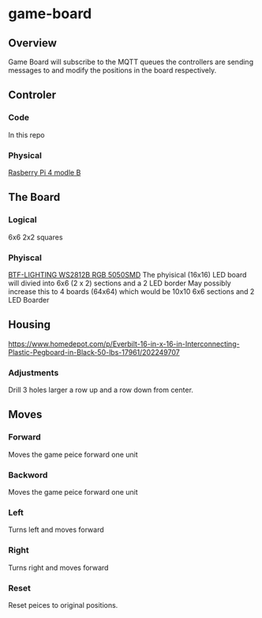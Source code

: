 # game-board
## Overview
Game Board will subscribe to the MQTT queues the controllers are sending messages to and modify the positions in the board respectively.
## Controler
### Code
In this repo
### Physical
[Rasberry Pi 4 modle B](https://www.amazon.com/Raspberry-Model-2019-Quad-Bluetooth/dp/B07TD42S27/ref=sxin_2_ac_d_pm?ac_md=3-0-VW5kZXIgJDUw-ac_d_pm&keywords=raspberry+pi+4&pd_rd_i=B07TD42S27&pd_rd_r=13e557b0-3dbd-402b-bc12-8a48bb651d11&pd_rd_w=pjKmP&pd_rd_wg=OMtJ0&pf_rd_p=02e79b16-eab7-4369-852f-d04a58a4d9b5&pf_rd_r=R78YZQPWRCAXRK397W1P&psc=1&qid=1572011659&rnid=2528832011)
## The Board
### Logical
6x6 2x2 squares
### Phyiscal
[BTF-LIGHTING WS2812B RGB 5050SMD](https://www.amazon.com/gp/product/B01DC0IOCK/ref=ppx_yo_dt_b_asin_title_o05_s00?ie=UTF8&psc=1) 
The phyisical (16x16) LED board will divied into 6x6 (2 x 2) sections and a 2 LED border
May possibly increase this to 4 boards (64x64) which would be 10x10 6x6 sections and 2 LED Boarder
## Housing
https://www.homedepot.com/p/Everbilt-16-in-x-16-in-Interconnecting-Plastic-Pegboard-in-Black-50-lbs-17961/202249707
### Adjustments
Drill 3 holes larger a row up and a row down from center. 
## Moves
### Forward
Moves the game peice forward one unit
### Backword
Moves the game peice forward one unit
### Left
Turns left and moves forward
### Right
Turns right and moves forward
### Reset
Reset peices to original positions. 
